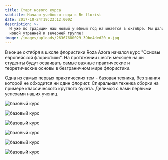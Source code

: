 ```yaml
---
title: Старт нового курса
subtitle: Начало учебного года в Be florist
date: 2017-10-24T19:23:12.000Z
description: >-
  И уже по традиции наш новый учебный год начинается в октябре. Мы дали старт
  новой утренней и вечерней группе!
image: /images/uploads/26367680029_39be4ded20_o.jpg
---
```

В конце октября в школе флористики Roza Azora начался курс "Основы европейской флористики". На протяжении шести месяцев наши студенты будут осваивать самые важные практические и теоретические основы в безграничном мире флористики.

Одна из самых первых практических тем - базовая техника, без знания которой не обходится ни один флорист. Спиральная техника сборки на примере классического круглого букета. Делимся с вами первыми успехами наших учениц.

![базовый курс](/images/uploads/23632687_1751668131519340_90852536561518482_o.jpg)

![базовый курс](/images/uploads/23593351_1751668278185992_8927784210764516343_o.jpg)

![базовый курс](/images/uploads/23561851_1751667561519397_211263674645706880_n.jpg)

![базовый курс](/images/uploads/23551035_1751668028186017_6441993354911702070_o.jpg)

![базовый курс](/images/uploads/23550109_1751667781519375_6610341286383418516_o.jpg)

![базовый курс](/images/uploads/23517916_1751668681519285_573937082589757428_n.jpg)




